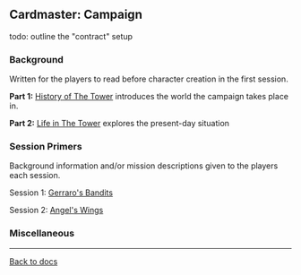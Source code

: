 ## Cardmaster: Campaign

todo: outline the "contract" setup

### Background

Written for the players to read before character creation in the first session.

**Part 1:** [History of The Tower](tower-past.md) introduces the world the campaign takes place in.

**Part 2:** [Life in The Tower](tower-present.md) explores the present-day situation

### Session Primers

Background information and/or mission descriptions given to the players each session.

Session 1: [Gerraro's Bandits](/sessions/1.md)

Session 2: [Angel's Wings](/sessions/2.md)

### Miscellaneous



---

[Back to docs](https://github.com/elliottomlinson/rpcg/blob/master/docs/README.md)
